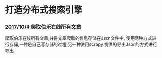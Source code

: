 # 打造分布式搜索引擎  

### 2017/10/4 爬取伯乐在线所有文章 

爬取伯乐在线所有文章,并将文章爬取的信息存储在Json文件中,
使用两种方式进行存储,一种是自己写存储的过程,另一种使用scrapy
提供的导出Json的方式进行导出